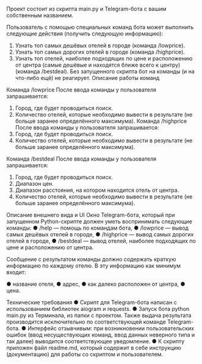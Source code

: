 Проект состоит из скрипта main.py и Telegram-бота с вашим собственным названием. 

Пользователь с помощью специальных команд бота может выполнить следующие действия (получить следующую информацию): 
1. Узнать топ самых дешёвых отелей в городе (команда /lowprice). 
2. Узнать топ самых дорогих отелей в городе (команда /highprice). 
3. Узнать топ отелей, наиболее подходящих по цене и расположению от центра (самые дешёвые и находятся ближе всего к центру) (команда /bestdeal).
Без запущенного скрипта бот на команды (и на что-либо ещё) не реагирует.
Описание работы команд

Команда /lowprice После ввода команды у пользователя запрашивается: 
1. Город, где будет проводиться поиск. 
2. Количество отелей, которые необходимо вывести в результате (не больше заранее определённого максимума).
Команда /highprice После ввода команды у пользователя запрашивается: 
1. Город, где будет проводиться поиск.
2. Количество отелей, которые необходимо вывести в результате (не больше заранее определённого максимума).

Команда /bestdeal После ввода команды у пользователя запрашивается: 
1. Город, где будет проводиться поиск. 
2. Диапазон цен. 
3. Диапазон расстояния, на котором находится отель от центра. 
4. Количество отелей, которые необходимо вывести в результате (не больше заранее определённого максимума).

Описание внешнего вида и UI Окно Telegram-бота, который при запущенном Python-скрипте должен уметь воспринимать следующие команды: 
● /help — помощь по командам бота,
● /lowprice — вывод самых дешёвых отелей в городе,
● /highprice — вывод самых дорогих отелей в городе,
● /bestdeal — вывод отелей, наиболее подходящих по цене и расположению от центра.

Сообщение с результатом команды должно содержать краткую информацию по каждому отелю. В эту информацию как минимум входит:

● название отеля, ● адрес,
● как далеко расположен от центра, 
● цена.

Технические требования 
● Скрипт для Telegram-бота  написан с использованием библиотек aiogram и requests. 
● Запуск бота  python main.py из Терминала, из папки с проектом.
Также выдача результата производится исключительно по соответствующей команде Telegram-бота.
● Интерфейс  отзывчивым: при возникновении пользовательских ошибок (ввод несуществующих команд, ввод данных неверного типа и так далее) выводится соответствующее уведомление. 
● К скрипту  приложен файл readme.md, который содержит в себе инструкцию (документацию) для работы со скриптом и пользователем.
